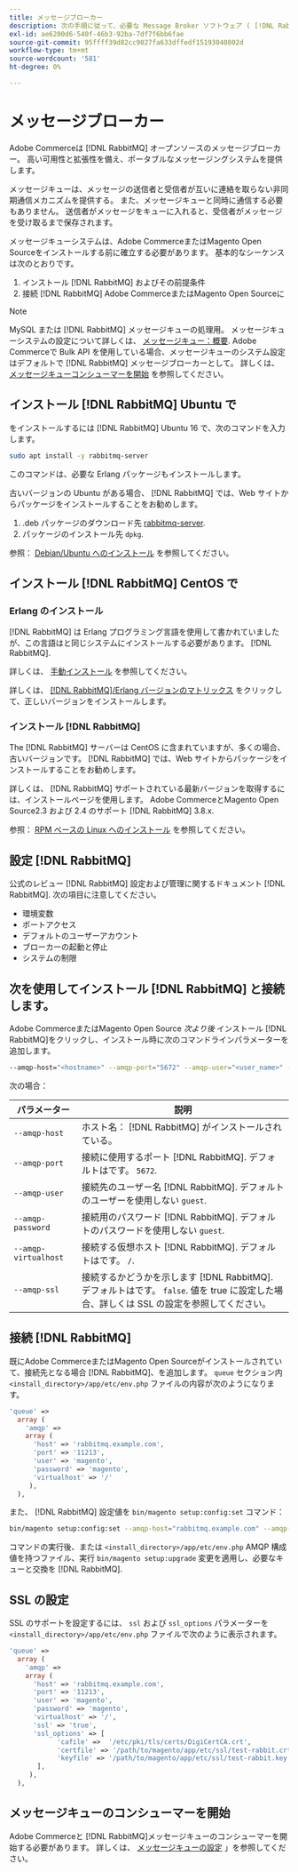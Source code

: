 ```yaml
---
title: メッセージブローカー
description: 次の手順に従って、必要な Message Broker ソフトウェア ( [!DNL RabbitMQ]) を使用して、Adobe CommerceとMagento Open Sourceのオンプレミスでのインストールを行います。
exl-id: ae6200d6-540f-46b3-92ba-7df7f6bb6fae
source-git-commit: 95ffff39d82cc9027fa633dffedf15193040802d
workflow-type: tm+mt
source-wordcount: '581'
ht-degree: 0%

---
```


# メッセージブローカー

Adobe Commerceは [!DNL RabbitMQ] オープンソースのメッセージブローカー。 高い可用性と拡張性を備え、ポータブルなメッセージングシステムを提供します。

メッセージキューは、メッセージの送信者と受信者が互いに連絡を取らない非同期通信メカニズムを提供する。 また、メッセージキューと同時に通信する必要もありません。 送信者がメッセージをキューに入れると、受信者がメッセージを受け取るまで保存されます。

メッセージキューシステムは、Adobe CommerceまたはMagento Open Sourceをインストールする前に確立する必要があります。 基本的なシーケンスは次のとおりです。

1. インストール [!DNL RabbitMQ] およびその前提条件
1. 接続 [!DNL RabbitMQ] Adobe CommerceまたはMagento Open Sourceに

>[!NOTE]
>
>MySQL または [!DNL RabbitMQ] メッセージキューの処理用。 メッセージキューシステムの設定について詳しくは、 [メッセージキュー：概要](https://developer.adobe.com/commerce/php/development/components/message-queues/). Adobe Commerceで Bulk API を使用している場合、メッセージキューのシステム設定はデフォルトで [!DNL RabbitMQ] メッセージブローカーとして。 詳しくは、 [メッセージキューコンシューマーを開始](../../configuration/cli/start-message-queues.md) を参照してください。

## インストール [!DNL RabbitMQ] Ubuntu で

をインストールするには [!DNL RabbitMQ] Ubuntu 16 で、次のコマンドを入力します。

```bash
sudo apt install -y rabbitmq-server
```

このコマンドは、必要な Erlang パッケージもインストールします。

古いバージョンの Ubuntu がある場合、 [!DNL RabbitMQ] では、Web サイトからパッケージをインストールすることをお勧めします。

1. .deb パッケージのダウンロード先 [rabbitmq-server](https://www.rabbitmq.com/download.html).
1. パッケージのインストール先 `dpkg`.

参照： [Debian/Ubuntu へのインストール](https://www.rabbitmq.com/install-debian.html) を参照してください。

## インストール [!DNL RabbitMQ] CentOS で

### Erlang のインストール

[!DNL RabbitMQ] は Erlang プログラミング言語を使用して書かれていましたが、この言語はと同じシステムにインストールする必要があります。 [!DNL RabbitMQ].

詳しくは、 [手動インストール](https://www.erlang-solutions.com/downloads/) を参照してください。

詳しくは、 [[!DNL RabbitMQ]/Erlang バージョンのマトリックス](https://www.rabbitmq.com/which-erlang.html) をクリックして、正しいバージョンをインストールします。

### インストール [!DNL RabbitMQ]

The [!DNL RabbitMQ] サーバーは CentOS に含まれていますが、多くの場合、古いバージョンです。 [!DNL RabbitMQ] では、Web サイトからパッケージをインストールすることをお勧めします。

詳しくは、 [!DNL RabbitMQ] サポートされている最新バージョンを取得するには、インストールページを使用します。 Adobe CommerceとMagento Open Source2.3 および 2.4 のサポート [!DNL RabbitMQ] 3.8.x.

参照： [RPM ベースの Linux へのインストール](https://www.rabbitmq.com/install-rpm.html) を参照してください。

## 設定 [!DNL RabbitMQ]

公式のレビュー [!DNL RabbitMQ] 設定および管理に関するドキュメント [!DNL RabbitMQ]. 次の項目に注意してください。

* 環境変数
* ポートアクセス
* デフォルトのユーザーアカウント
* ブローカーの起動と停止
* システムの制限

## 次を使用してインストール [!DNL RabbitMQ] と接続します。

Adobe CommerceまたはMagento Open Source _次より後_ インストール [!DNL RabbitMQ]をクリックし、インストール時に次のコマンドラインパラメーターを追加します。

```bash
--amqp-host="<hostname>" --amqp-port="5672" --amqp-user="<user_name>" --amqp-password="<password>" --amqp-virtualhost="/"
```

次の場合：

| パラメーター | 説明 |
|--- |--- |
| `--amqp-host` | ホスト名： [!DNL RabbitMQ] がインストールされている。 |
| `--amqp-port` | 接続に使用するポート [!DNL RabbitMQ]. デフォルトはです。 `5672`. |
| `--amqp-user` | 接続先のユーザー名 [!DNL RabbitMQ]. デフォルトのユーザーを使用しない `guest`. |
| `--amqp-password` | 接続用のパスワード [!DNL RabbitMQ]. デフォルトのパスワードを使用しない `guest`. |
| `--amqp-virtualhost` | 接続する仮想ホスト [!DNL RabbitMQ]. デフォルトはです。 `/`. |
| `--amqp-ssl` | 接続するかどうかを示します [!DNL RabbitMQ]. デフォルトはです。 `false`. 値を true に設定した場合、詳しくは SSL の設定を参照してください。 |

## 接続 [!DNL RabbitMQ]

既にAdobe CommerceまたはMagento Open Sourceがインストールされていて、接続先となる場合 [!DNL RabbitMQ]、を追加します。 `queue` セクション内 `<install_directory>/app/etc/env.php` ファイルの内容が次のようになります。

```php
'queue' =>
  array (
    'amqp' =>
    array (
      'host' => 'rabbitmq.example.com',
      'port' => '11213',
      'user' => 'magento',
      'password' => 'magento',
      'virtualhost' => '/'
     ),
  ),
```

また、 [!DNL RabbitMQ] 設定値を `bin/magento setup:config:set` コマンド：

```bash
bin/magento setup:config:set --amqp-host="rabbitmq.example.com" --amqp-port="11213" --amqp-user="magento" --amqp-password="magento" --amqp-virtualhost="/"
```

コマンドの実行後、または `<install_directory>/app/etc/env.php` AMQP 構成値を持つファイル、実行 `bin/magento setup:upgrade` 変更を適用し、必要なキューと交換を [!DNL RabbitMQ].

## SSL の設定

SSL のサポートを設定するには、 `ssl` および `ssl_options` パラメーターを `<install_directory>/app/etc/env.php` ファイルで次のように表示されます。

```php
'queue' =>
  array (
    'amqp' =>
    array (
      'host' => 'rabbitmq.example.com',
      'port' => '11213',
      'user' => 'magento',
      'password' => 'magento',
      'virtualhost' => '/',
      'ssl' => 'true',
      'ssl_options' => [
            'cafile' =>  '/etc/pki/tls/certs/DigiCertCA.crt',
            'certfile' => '/path/to/magento/app/etc/ssl/test-rabbit.crt',
            'keyfile' => '/path/to/magento/app/etc/ssl/test-rabbit.key'
       ],
     ),
  ),
```

## メッセージキューのコンシューマーを開始

Adobe Commerceと [!DNL RabbitMQ]メッセージキューのコンシューマーを開始する必要があります。 詳しくは、 [メッセージキューの設定](../../configuration/cli/start-message-queues.md) 」を参照してください。
